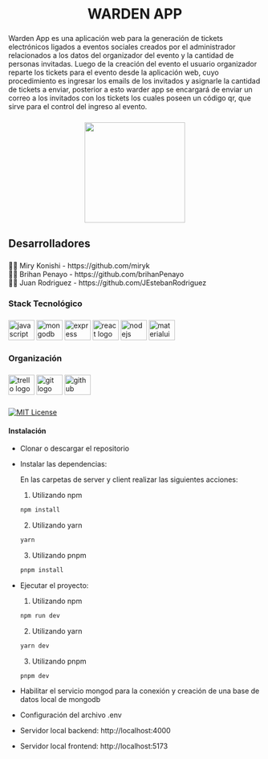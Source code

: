 <h1 align="center">WARDEN APP</h1>

###

<p align="left">Warden App es una aplicación web para la generación de tickets electrónicos ligados a eventos sociales creados por el administrador relacionados a los datos del organizador del evento y la cantidad de personas invitadas. Luego de la creación del evento el usuario organizador reparte los tickets para el evento desde la aplicación web, cuyo procedimiento es ingresar los emails de los invitados y asignarle la cantidad de tickets a enviar, posterior a esto warder app se encargará de enviar un correo a los invitados con los tickets los cuales poseen un código qr, que sirve para el control del ingreso al evento.</p>

###

<div align="center">
  <img height="200" src="https://res.cloudinary.com/xjergx/image/upload/v1680121981/Captura_de_pantalla_2023-03-29_163203_igzgsu.png"  />
</div>

###

<h2 align="left">Desarrolladores</h2>

###

<p align="left">👩‍💻 Miry Konishi - https://github.com/miryk<br>👨‍💻 Brihan Penayo - https://github.com/brihanPenayo<br>👨‍💻 Juan Rodriguez - https://github.com/JEstebanRodriguez</p>

###

<h3 align="left">Stack Tecnológico</h3>

###

<div align="left">
  <img src="https://cdn.jsdelivr.net/gh/devicons/devicon/icons/javascript/javascript-original.svg" height="40" width="52" alt="javascript logo"  />
  <img src="https://cdn.jsdelivr.net/gh/devicons/devicon/icons/mongodb/mongodb-original.svg" height="40" width="52" alt="mongodb logo"  />
  <img src="https://cdn.jsdelivr.net/gh/devicons/devicon/icons/express/express-original.svg" height="40" width="52" alt="express logo"  />
  <img src="https://cdn.jsdelivr.net/gh/devicons/devicon/icons/react/react-original.svg" height="40" width="52" alt="react logo"  />
  <img src="https://cdn.jsdelivr.net/gh/devicons/devicon/icons/nodejs/nodejs-original.svg" height="40" width="52" alt="nodejs logo"  />
  <img src="https://cdn.jsdelivr.net/gh/devicons/devicon/icons/materialui/materialui-original.svg" height="40" width="52" alt="materialui logo"  />
</div>

###

<h3 align="left">Organización</h3>

###

<div align="left">
  <img src="https://cdn.jsdelivr.net/gh/devicons/devicon/icons/trello/trello-plain.svg" height="40" width="52" alt="trello logo"  />
  <img src="https://cdn.jsdelivr.net/gh/devicons/devicon/icons/git/git-original.svg" height="40" width="52" alt="git logo"  />
  <img src="https://cdn.jsdelivr.net/gh/devicons/devicon/icons/github/github-original.svg" height="40" width="52" alt="github logo"  />
</div>

###

[![MIT License](https://img.shields.io/badge/License-MIT-green.svg)](https://choosealicense.com/licenses/mit/)

#### Instalación
- Clonar o descargar el repositorio
- Instalar las dependencias:

    En las carpetas de server y client realizar las siguientes acciones:

    1. Utilizando npm
    ```bash
    npm install
    ```

    2. Utilizando yarn
    ```bash
    yarn
    ```

    3. Utilizando pnpm
    ```bash
    pnpm install
    ```

- Ejecutar el proyecto:
    1. Utilizando npm
    ```bash
    npm run dev
    ```

    2. Utilizando yarn
    ```bash
    yarn dev
    ```

    3. Utilizando pnpm
    ```bash
    pnpm dev
    ```
- Habilitar el servicio mongod para la conexión y creación de una base de datos local de mongodb
- Configuración del archivo .env
- Servidor local backend: http://localhost:4000
- Servidor local frontend: http://localhost:5173
